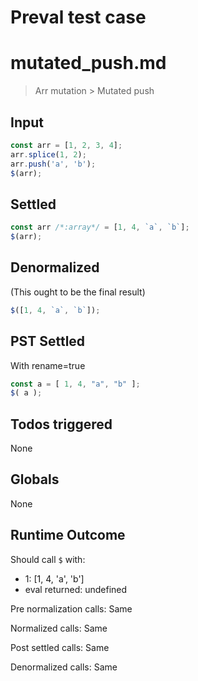 # Preval test case

# mutated_push.md

> Arr mutation > Mutated push
>
>

## Input

`````js filename=intro
const arr = [1, 2, 3, 4];
arr.splice(1, 2);
arr.push('a', 'b');
$(arr);
`````


## Settled


`````js filename=intro
const arr /*:array*/ = [1, 4, `a`, `b`];
$(arr);
`````


## Denormalized
(This ought to be the final result)

`````js filename=intro
$([1, 4, `a`, `b`]);
`````


## PST Settled
With rename=true

`````js filename=intro
const a = [ 1, 4, "a", "b" ];
$( a );
`````


## Todos triggered


None


## Globals


None


## Runtime Outcome


Should call `$` with:
 - 1: [1, 4, 'a', 'b']
 - eval returned: undefined

Pre normalization calls: Same

Normalized calls: Same

Post settled calls: Same

Denormalized calls: Same
